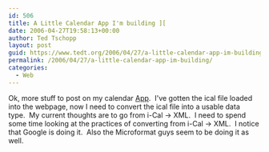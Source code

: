 ```yaml
---
id: 506
title: A Little Calendar App I'm building ][
date: 2006-04-27T19:58:13+00:00
author: Ted Tschopp
layout: post
guid: https://www.tedt.org/2006/04/27/a-little-calendar-app-im-building/
permalink: /2006/04/27/a-little-calendar-app-im-building/
categories:
  - Web
---
```

Ok, more stuff to post on my calendar [App](http://www.tschopp.net/ted/2006/04/a_little_calend.html).&#160; I've gotten the ical file loaded into the webpage, now I need to convert the ical file into a usable data type.&#160; My current thoughts are to go from i-Cal -> XML.&#160; I need to spend some time looking at the practices of converting from i-Cal -> XML.&#160; I notice that Google is doing it.&#160; Also the Microformat guys seem to be doing it as well.